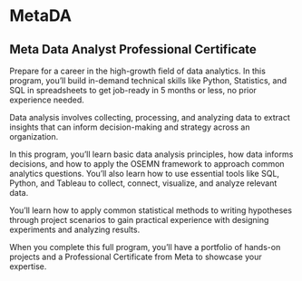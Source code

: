 # MetaDA
## Meta Data Analyst Professional Certificate

Prepare for a career in the high-growth field of data analytics. In this program, you’ll build in-demand technical skills like Python, Statistics, and SQL in spreadsheets to get job-ready in 5 months or less, no prior experience needed.

Data analysis involves collecting, processing, and analyzing data to extract insights that can inform decision-making and strategy across an organization.

In this program, you’ll learn basic data analysis principles, how data informs decisions, and how to apply the OSEMN framework to approach common analytics questions. You’ll also learn how to use essential tools like SQL, Python, and Tableau to collect, connect, visualize, and analyze relevant data.

You’ll learn how to apply common statistical methods to writing hypotheses through project scenarios to gain practical experience with designing experiments and analyzing results. 

When you complete this full program, you’ll have a portfolio of hands-on projects and a Professional Certificate from Meta to showcase your expertise. 

